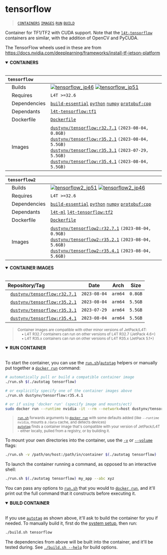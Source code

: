 # tensorflow

> [`CONTAINERS`](#user-content-containers) [`IMAGES`](#user-content-images) [`RUN`](#user-content-run) [`BUILD`](#user-content-build)

Container for TF1/TF2 with CUDA support.
Note that the [`l4t-tensorflow`](/packages/l4t/l4t-tensorflow) containers are similar, with the addition of OpenCV and PyCUDA.  

The TensorFlow wheels used in these are from https://docs.nvidia.com/deeplearning/frameworks/install-tf-jetson-platform

<details open>
<summary><b><a id="containers">CONTAINERS</a></b></summary>
<br>

| **`tensorflow`** | |
| :-- | :-- |
| &nbsp;&nbsp;&nbsp;Builds | [![`tensorflow_jp46`](https://img.shields.io/github/actions/workflow/status/dusty-nv/jetson-containers/tensorflow_jp46.yml?label=tensorflow:jp46)](https://github.com/dusty-nv/jetson-containers/actions/workflows/tensorflow_jp46.yml) [![`tensorflow_jp51`](https://img.shields.io/github/actions/workflow/status/dusty-nv/jetson-containers/tensorflow_jp51.yml?label=tensorflow:jp51)](https://github.com/dusty-nv/jetson-containers/actions/workflows/tensorflow_jp51.yml) |
| &nbsp;&nbsp;&nbsp;Requires | `L4T >=32.6` |
| &nbsp;&nbsp;&nbsp;Dependencies | [`build-essential`](/packages/build-essential) [`python`](/packages/python) [`numpy`](/packages/numpy) [`protobuf:cpp`](/packages/protobuf/protobuf_cpp) |
| &nbsp;&nbsp;&nbsp;Dependants | [`l4t-tensorflow:tf1`](/packages/l4t/l4t-tensorflow) |
| &nbsp;&nbsp;&nbsp;Dockerfile | [`Dockerfile`](Dockerfile) |
| &nbsp;&nbsp;&nbsp;Images | [`dustynv/tensorflow:r32.7.1`](https://hub.docker.com/r/dustynv/tensorflow/tags) `(2023-08-04, 0.8GB)`<br>[`dustynv/tensorflow:r35.2.1`](https://hub.docker.com/r/dustynv/tensorflow/tags) `(2023-08-04, 5.5GB)`<br>[`dustynv/tensorflow:r35.3.1`](https://hub.docker.com/r/dustynv/tensorflow/tags) `(2023-07-29, 5.5GB)`<br>[`dustynv/tensorflow:r35.4.1`](https://hub.docker.com/r/dustynv/tensorflow/tags) `(2023-08-04, 5.5GB)` |

| **`tensorflow2`** | |
| :-- | :-- |
| &nbsp;&nbsp;&nbsp;Builds | [![`tensorflow2_jp51`](https://img.shields.io/github/actions/workflow/status/dusty-nv/jetson-containers/tensorflow2_jp51.yml?label=tensorflow2:jp51)](https://github.com/dusty-nv/jetson-containers/actions/workflows/tensorflow2_jp51.yml) [![`tensorflow2_jp46`](https://img.shields.io/github/actions/workflow/status/dusty-nv/jetson-containers/tensorflow2_jp46.yml?label=tensorflow2:jp46)](https://github.com/dusty-nv/jetson-containers/actions/workflows/tensorflow2_jp46.yml) |
| &nbsp;&nbsp;&nbsp;Requires | `L4T >=32.6` |
| &nbsp;&nbsp;&nbsp;Dependencies | [`build-essential`](/packages/build-essential) [`python`](/packages/python) [`numpy`](/packages/numpy) [`protobuf:cpp`](/packages/protobuf/protobuf_cpp) |
| &nbsp;&nbsp;&nbsp;Dependants | [`l4t-ml`](/packages/l4t/l4t-ml) [`l4t-tensorflow:tf2`](/packages/l4t/l4t-tensorflow) |
| &nbsp;&nbsp;&nbsp;Dockerfile | [`Dockerfile`](Dockerfile) |
| &nbsp;&nbsp;&nbsp;Images | [`dustynv/tensorflow2:r32.7.1`](https://hub.docker.com/r/dustynv/tensorflow2/tags) `(2023-08-04, 0.9GB)`<br>[`dustynv/tensorflow2:r35.2.1`](https://hub.docker.com/r/dustynv/tensorflow2/tags) `(2023-08-04, 5.6GB)`<br>[`dustynv/tensorflow2:r35.4.1`](https://hub.docker.com/r/dustynv/tensorflow2/tags) `(2023-08-04, 5.6GB)` |

</details>

<details open>
<summary><b><a id="images">CONTAINER IMAGES</a></b></summary>
<br>

| Repository/Tag | Date | Arch | Size |
| :-- | :--: | :--: | :--: |
| &nbsp;&nbsp;[`dustynv/tensorflow:r32.7.1`](https://hub.docker.com/r/dustynv/tensorflow/tags) | `2023-08-04` | `arm64` | `0.8GB` |
| &nbsp;&nbsp;[`dustynv/tensorflow:r35.2.1`](https://hub.docker.com/r/dustynv/tensorflow/tags) | `2023-08-04` | `arm64` | `5.5GB` |
| &nbsp;&nbsp;[`dustynv/tensorflow:r35.3.1`](https://hub.docker.com/r/dustynv/tensorflow/tags) | `2023-07-29` | `arm64` | `5.5GB` |
| &nbsp;&nbsp;[`dustynv/tensorflow:r35.4.1`](https://hub.docker.com/r/dustynv/tensorflow/tags) | `2023-08-04` | `arm64` | `5.5GB` |

> <sub>Container images are compatible with other minor versions of JetPack/L4T:</sub><br>
> <sub>&nbsp;&nbsp;&nbsp;&nbsp;• L4T R32.7 containers can run on other versions of L4T R32.7 (JetPack 4.6+)</sub><br>
> <sub>&nbsp;&nbsp;&nbsp;&nbsp;• L4T R35.x containers can run on other versions of L4T R35.x (JetPack 5.1+)</sub><br>
</details>

<details open>
<summary><b><a id="run">RUN CONTAINER</a></b></summary>
<br>

To start the container, you can use the [`run.sh`](/docs/run.md)/[`autotag`](/docs/run.md#autotag) helpers or manually put together a [`docker run`](https://docs.docker.com/engine/reference/commandline/run/) command:
```bash
# automatically pull or build a compatible container image
./run.sh $(./autotag tensorflow)

# or explicitly specify one of the container images above
./run.sh dustynv/tensorflow:r35.4.1

# or if using 'docker run' (specify image and mounts/ect)
sudo docker run --runtime nvidia -it --rm --network=host dustynv/tensorflow:r35.4.1
```
> <sup>[`run.sh`](/docs/run.md) forwards arguments to [`docker run`](https://docs.docker.com/engine/reference/commandline/run/) with some defaults added (like `--runtime nvidia`, mounts a `/data` cache, and detects devices)</sup><br>
> <sup>[`autotag`](/docs/run.md#autotag) finds a container image that's compatible with your version of JetPack/L4T - either locally, pulled from a registry, or by building it.</sup>

To mount your own directories into the container, use the [`-v`](https://docs.docker.com/engine/reference/commandline/run/#volume) or [`--volume`](https://docs.docker.com/engine/reference/commandline/run/#volume) flags:
```bash
./run.sh -v /path/on/host:/path/in/container $(./autotag tensorflow)
```
To launch the container running a command, as opposed to an interactive shell:
```bash
./run.sh $(./autotag tensorflow) my_app --abc xyz
```
You can pass any options to [`run.sh`](/docs/run.md) that you would to [`docker run`](https://docs.docker.com/engine/reference/commandline/run/), and it'll print out the full command that it constructs before executing it.
</details>
<details open>
<summary><b><a id="build">BUILD CONTAINER</b></summary>
<br>

If you use [`autotag`](/docs/run.md#autotag) as shown above, it'll ask to build the container for you if needed.  To manually build it, first do the [system setup](/docs/setup.md), then run:
```bash
./build.sh tensorflow
```
The dependencies from above will be built into the container, and it'll be tested during.  See [`./build.sh --help`](/jetson_containers/build.py) for build options.
</details>

